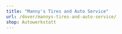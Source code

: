 ```yaml
---
title: "Manny's Tires and Auto Service"
url: /dover/mannys-tires-and-auto-service/
shop: Autowerkstatt
---
```

